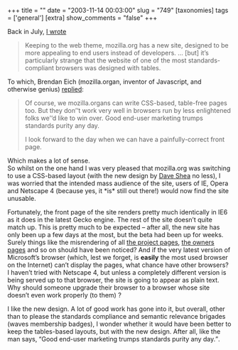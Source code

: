+++
title = ""
date = "2003-11-14 00:03:00"
slug = "749"
[taxonomies]
tags = ['general']
[extra]
show_comments = "false"
+++

Back in July, [I wrote](http://pipthepixie.tripod.com/blog/archive/2003_07_13_blog.html#105845619879555796)

> Keeping to the web theme, mozilla.org has a new site, designed to be more appealing to end users instead of developers. … \[but\] it’s particularly strange that the website of one of the most standards-compliant browsers was designed with tables.

To which, Brendan Eich (mozilla.organ, inventor of Javascript, and otherwise genius) [replied](http://www.klinkfamily.com/BlogOut/BlogOut.asp?fgdark=&fglite=&bgdark=&bglite=&BlogID=3520041&Width=280&Height400&l337=No&BlogEntryID=105845619879555790):

> Of course, we mozilla.organs can write CSS-based, table-free pages too. But they don’‘t work very well in browsers run by less enlightened folks we’‘d like to win over. Good end-user marketing trumps standards purity any day.
> 
> I look forward to the day when we can have a painfully-correct front page.

Which makes a lot of sense.  
So whilst on the one hand I was very pleased that mozilla.org was switching to use a CSS-based layout (with the new design by [Dave Shea](http://www.mezzoblue.com) no less), I was worried that the intended mass audience of the site, users of IE, Opera and Netscape 4 (because yes, it \*is\* still out there!) would now find the site unusable.

Fortunately, the front page of the site renders pretty much identically in IE6 as it does in the latest Gecko engine. The rest of the site doesn’t quite match up. This is pretty much to be expected – after all, the new site has only been up a few days at the most, but the beta had been up for weeks. Surely things like the misrendering of all [the project pages](http://www.mozilla.org/projects/), [the owners pages](http://www.mozilla.org/owners.html) and so on should have been noticed? And if the very latest version of Microsoft’s browser (which, lest we forget, is **easily** the most used browser on the Internet) can’t display the pages, what chance have other browsers? I haven’t tried with Netscape 4, but unless a completely different version is being served up to that browser, the site is going to appear as plain text. Why should someone upgrade their browser to a browser whose site doesn’t even work properly (to them) ?

I like the new design. A lot of good work has gone into it, but overall, other than to please the standards compliance and semantic relevance brigades (waves membership badges), I wonder whether it would have been better to keep the tables-based layouts, but with the new design. After all, like the man says, <q>Good end-user marketing trumps standards purity any day.</q>.
